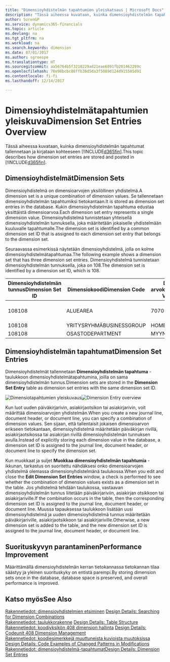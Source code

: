 ```yaml
---
title: "Dimensioyhdistelmän tapahtumien yleiskatsaus | Microsoft Docs"
description: "Tässä aiheessa kuvataan, kuinka dimensioyhdistelmän tapahtumat tallennetaan ja kirjataan Dynamics 365:ssä."
author: SorenGP
ms.service: dynamics365-financials
ms.topic: article
ms.devlang: na
ms.tgt_pltfrm: na
ms.workload: na
ms.search.keywords: dimension
ms.date: 07/01/2017
ms.author: sgroespe
ms.translationtype: HT
ms.sourcegitcommit: aa56764b5f3210229ad21eae6891fb201462209c
ms.openlocfilehash: 78e98bcbc88ffb38d5da3f5089d124d915585d91
ms.contentlocale: fi-fi
ms.lasthandoff: 12/14/2017

---
```

# <a name="dimension-set-entries-overview"></a><span data-ttu-id="1ecb1-103">Dimensioyhdistelmätapahtumien yleiskuva</span><span class="sxs-lookup"><span data-stu-id="1ecb1-103">Dimension Set Entries Overview</span></span>
<span data-ttu-id="1ecb1-104">Tässä aiheessa kuvataan, kuinka dimensioyhdistelmän tapahtumat tallennetaan ja kirjataan kohteeseen [!INCLUDE[d365fin](includes/d365fin_md.md)].</span><span class="sxs-lookup"><span data-stu-id="1ecb1-104">This topic describes how dimension set entries are stored and posted in [!INCLUDE[d365fin](includes/d365fin_md.md)].</span></span>  
  
## <a name="dimension-sets"></a><span data-ttu-id="1ecb1-105">Dimensioyhdistelmät</span><span class="sxs-lookup"><span data-stu-id="1ecb1-105">Dimension Sets</span></span>  
<span data-ttu-id="1ecb1-106">Dimensioyhdistelmä on dimensioarvojen yksilöllinen yhdistelmä.</span><span class="sxs-lookup"><span data-stu-id="1ecb1-106">A dimension set is a unique combination of dimension values.</span></span> <span data-ttu-id="1ecb1-107">Se tallennetaan dimensioyhdistelmän tapahtumiksi tietokantaan.</span><span class="sxs-lookup"><span data-stu-id="1ecb1-107">It is stored as dimension set entries in the database.</span></span> <span data-ttu-id="1ecb1-108">Kukin dimensioyhdistelmän tapahtuma edustaa yksittäistä dimensioarvoa.</span><span class="sxs-lookup"><span data-stu-id="1ecb1-108">Each dimension set entry represents a single dimension value.</span></span> <span data-ttu-id="1ecb1-109">Dimensioyhdistelmä tunnistetaan yhteisellä dimensioyhdistelmän tunnuksella, joka määritetään jokaiselle yhdistelmään kuuluvalle tapahtumalle.</span><span class="sxs-lookup"><span data-stu-id="1ecb1-109">The dimension set is identified by a common dimension set ID that is assigned to each dimension set entry that belongs to the dimension set.</span></span>  
  
<span data-ttu-id="1ecb1-110">Seuraavassa esimerkissä näytetään dimensioyhdistelmä, jolla on kolme dimensioyhdistelmätapahtumaa.</span><span class="sxs-lookup"><span data-stu-id="1ecb1-110">The following example shows a dimension set that has three dimension set entries.</span></span> <span data-ttu-id="1ecb1-111">Dimensioyhdistelmä tunnistetaan dimensioyhdistelmän tunnuksella, joka on 108.</span><span class="sxs-lookup"><span data-stu-id="1ecb1-111">The dimension set is identified by a dimension set ID, which is 108.</span></span>  
  
|<span data-ttu-id="1ecb1-112">Dimensioyhdistelmän tunnus</span><span class="sxs-lookup"><span data-stu-id="1ecb1-112">Dimension Set ID</span></span>|<span data-ttu-id="1ecb1-113">Dimensiokoodi</span><span class="sxs-lookup"><span data-stu-id="1ecb1-113">Dimension Code</span></span>|<span data-ttu-id="1ecb1-114">Dimension arvokoodi</span><span class="sxs-lookup"><span data-stu-id="1ecb1-114">Dimension Value Code</span></span>|<span data-ttu-id="1ecb1-115">Dimensioarvon nimi</span><span class="sxs-lookup"><span data-stu-id="1ecb1-115">Dimension Value Name</span></span>|  
|----------------------|--------------------|--------------------------|--------------------------|  
|<span data-ttu-id="1ecb1-116">108</span><span class="sxs-lookup"><span data-stu-id="1ecb1-116">108</span></span>|<span data-ttu-id="1ecb1-117">ALUE</span><span class="sxs-lookup"><span data-stu-id="1ecb1-117">AREA</span></span>|<span data-ttu-id="1ecb1-118">70</span><span class="sxs-lookup"><span data-stu-id="1ecb1-118">70</span></span>|<span data-ttu-id="1ecb1-119">Pohjois-Amerikka</span><span class="sxs-lookup"><span data-stu-id="1ecb1-119">America North</span></span>|  
|<span data-ttu-id="1ecb1-120">108</span><span class="sxs-lookup"><span data-stu-id="1ecb1-120">108</span></span>|<span data-ttu-id="1ecb1-121">YRITYSRYHMÄ</span><span class="sxs-lookup"><span data-stu-id="1ecb1-121">BUSINESSGROUP</span></span>|<span data-ttu-id="1ecb1-122">HOME</span><span class="sxs-lookup"><span data-stu-id="1ecb1-122">HOME</span></span>|<span data-ttu-id="1ecb1-123">Kotitalous</span><span class="sxs-lookup"><span data-stu-id="1ecb1-123">Home</span></span>|  
|<span data-ttu-id="1ecb1-124">108</span><span class="sxs-lookup"><span data-stu-id="1ecb1-124">108</span></span>|<span data-ttu-id="1ecb1-125">OSASTO</span><span class="sxs-lookup"><span data-stu-id="1ecb1-125">DEPARTMENT</span></span>|<span data-ttu-id="1ecb1-126">MYYNTI</span><span class="sxs-lookup"><span data-stu-id="1ecb1-126">SALES</span></span>|<span data-ttu-id="1ecb1-127">Myynti</span><span class="sxs-lookup"><span data-stu-id="1ecb1-127">Sales</span></span>|  
  
## <a name="dimension-set-entries"></a><span data-ttu-id="1ecb1-128">Dimensioyhdistelmän tapahtumat</span><span class="sxs-lookup"><span data-stu-id="1ecb1-128">Dimension Set Entries</span></span>  
<span data-ttu-id="1ecb1-129">Dimensioyhdistelmät tallennetaan **Dimensioyhdistelmän tapahtuma** -taulukkoon dimensioyhdistelmätapahtumina, joilla on sama dimensioyhdistelmän tunnus.</span><span class="sxs-lookup"><span data-stu-id="1ecb1-129">Dimension sets are stored in the **Dimension Set Entry** table as dimension set entries with the same dimension set ID.</span></span>  
  
<span data-ttu-id="1ecb1-130">![Dimensiotapahtumien yleiskuvaus](media/dimensionentrynav7.png "DimensionEntryNAV7")</span><span class="sxs-lookup"><span data-stu-id="1ecb1-130">![Dimension Entry overview](media/dimensionentrynav7.png "DimensionEntryNAV7")</span></span>  
  
<span data-ttu-id="1ecb1-131">Kun luot uuden päiväkirjarivin, asiakirjaotsikon tai asiakirjarivin, voit määrittää dimensioarvojen yhdistelmän.</span><span class="sxs-lookup"><span data-stu-id="1ecb1-131">When you create a new journal line, document header, or document line, you can specify a combination of dimension values.</span></span> <span data-ttu-id="1ecb1-132">Sen sijaan, että tallentaisit jokaisen dimensioarvon erikseen tietokantaan, dimensioyhdistelmä määritetään päiväkirjan rivillä, asiakirjaotsikossa tai asiakirjan rivillä dimensioyhdistelmän tunnuksen avulla.</span><span class="sxs-lookup"><span data-stu-id="1ecb1-132">Instead of explicitly storing each dimension value in the database, a dimension set ID is assigned to the journal line, document header, or document line to specify the dimension set.</span></span>  
  
<span data-ttu-id="1ecb1-133">Kun muokkaat ja suljet **Muokkaa dimensioyhdistelmän tapahtumia** -ikkunan, tarkastus on suoritettu nähdäksesi onko dimensioarvojen yhdistelmä olemassa dimensionyhdistelmänä taulukossa.</span><span class="sxs-lookup"><span data-stu-id="1ecb1-133">When you edit and close the **Edit Dimension Set Entries** window, a check is performed to see whether the combination of dimension values exists as a dimension set in the table.</span></span> <span data-ttu-id="1ecb1-134">Jos yhdistelmä tehdään taulukossa, vastaavan dimensioyhdistelmän tunnus liitetään päiväkirjariviin, asiakirjan otsikkoon tai asiakirjariville.</span><span class="sxs-lookup"><span data-stu-id="1ecb1-134">If the combination occurs in the table, then the corresponding dimension set ID is assigned to the journal line, document header, or document line.</span></span> <span data-ttu-id="1ecb1-135">Muussa tapauksessa taulukkoon lisätään uusi dimensioyhdistelmä ja uuden dimensioyhdistelmä tunnus määritetään päiväkirjariville, asiakirjaotsikkoon tai asiakirjariville.</span><span class="sxs-lookup"><span data-stu-id="1ecb1-135">Otherwise, a new dimension set is added to the table, and the new dimension set ID is assigned to the journal line, document header, or document line.</span></span>  
  
## <a name="performance-improvement"></a><span data-ttu-id="1ecb1-136">Suorituskyvyn parantaminen</span><span class="sxs-lookup"><span data-stu-id="1ecb1-136">Performance Improvement</span></span>  
<span data-ttu-id="1ecb1-137">Määrittämällä dimensioyhdistelmän kerran tietokannassa tietokannan tilaa säästyy ja yleinen suorituskyky on entistä parempi.</span><span class="sxs-lookup"><span data-stu-id="1ecb1-137">By storing dimension sets once in the database, database space is preserved, and overall performance is improved.</span></span>  
  
## <a name="see-also"></a><span data-ttu-id="1ecb1-138">Katso myös</span><span class="sxs-lookup"><span data-stu-id="1ecb1-138">See Also</span></span>  
<span data-ttu-id="1ecb1-139">[Rakennetiedot: dimensioyhdistelmien etsiminen](design-details-searching-for-dimension-combinations.md) </span><span class="sxs-lookup"><span data-stu-id="1ecb1-139">[Design Details: Searching for Dimension Combinations](design-details-searching-for-dimension-combinations.md) </span></span>  
<span data-ttu-id="1ecb1-140">[Rakennetiedot: taulukkorakenne](design-details-table-structure.md) </span><span class="sxs-lookup"><span data-stu-id="1ecb1-140">[Design Details: Table Structure](design-details-table-structure.md) </span></span>  
<span data-ttu-id="1ecb1-141">[Rakennetiedot: koodiyksikön 408 dimension hallinta](design-details-codeunit-408-dimension-management.md) </span><span class="sxs-lookup"><span data-stu-id="1ecb1-141">[Design Details: Codeunit 408 Dimension Management](design-details-codeunit-408-dimension-management.md) </span></span>  
<span data-ttu-id="1ecb1-142">[Rakennetiedot: koodiesimerkkejä muuttuneista kuvioista muutoksissa](design-details-code-examples-of-changed-patterns-in-modifications.md) </span><span class="sxs-lookup"><span data-stu-id="1ecb1-142">[Design Details: Code Examples of Changed Patterns in Modifications](design-details-code-examples-of-changed-patterns-in-modifications.md) </span></span>  
[<span data-ttu-id="1ecb1-143">Rakennetiedot: dimensioyhdistelmä-tapahtumat</span><span class="sxs-lookup"><span data-stu-id="1ecb1-143">Design Details: Dimension Set Entries</span></span>](design-details-dimension-set-entries.md)   

